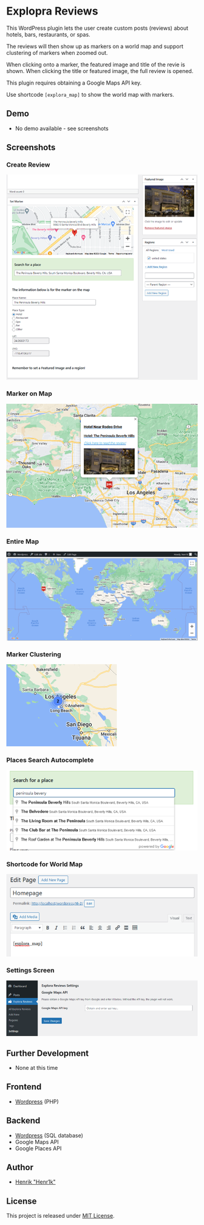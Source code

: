 # Explopra Reviews

This WordPress plugin lets the user create custom posts (reviews) about hotels, bars, restaurants, or spas.

The reviews will then show up as markers on a world map and support clustering of markers when zoomed out.

When clicking onto a marker, the featured image and title of the revie is shown. When clicking the title or featured image, the full review is opened.

This plugin requires obtaining a Google Maps API key.

Use shortcode `[explora_map]` to show the world map with markers.

## Demo
- No demo available - see screenshots

## Screenshots
### Create Review
![Create Review](/screenshots/create_post.png?raw=true "Create Review")

### Marker on Map
![Marker on Map](/screenshots/detail_map.png?raw=true "Marker on Map")

### Entire Map
![Entire Map](/screenshots/map.png?raw=true "Entire Map")

### Marker Clustering
![Marker Clustering](/screenshots/detail_map_clustering.png?raw=true "Marker Clustering")

### Places Search Autocomplete
![Places Search Autocomplete](/screenshots/search_dropdown.png?raw=true "Places Search Autocomplete")

### Shortcode for World Map
![Shortcode for World Map](/screenshots/shortcode.png?raw=true "Shortcode for World Map")

### Settings Screen
![Settings Screen](/screenshots/api_settings.png?raw=true "Settings Screen")


## Further Development
- None at this time

## Frontend
- <a href="https://wordpress.org/" target="_blank">Wordpress</a> (PHP)

## Backend
- <a href="https://wordpress.org/" target="_blank">Wordpress</a> (SQL database)
- Google Maps API
- Google Places API

## Author
- <a href="https://henr1k.com/" target="_blank">Henrik "Henr1k"</a>

## License

This project is released under [MIT License](LICENSE).
